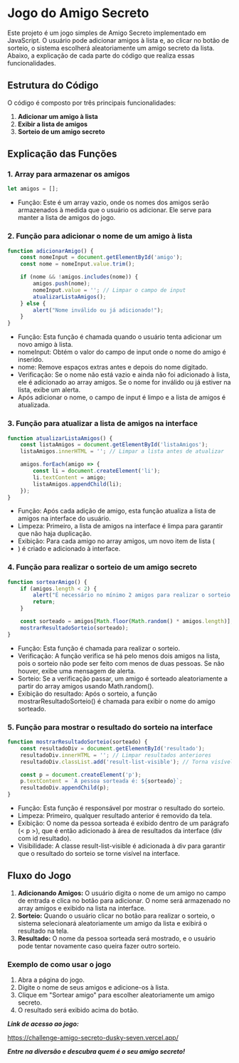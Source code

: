 # Jogo do Amigo Secreto
Este projeto é um jogo simples de Amigo Secreto implementado em JavaScript. O usuário pode adicionar amigos à lista e, ao clicar no botão de sorteio, o sistema escolherá aleatoriamente um amigo secreto da lista. Abaixo, a explicação de cada parte do código que realiza essas funcionalidades.

## Estrutura do Código

O código é composto por três principais funcionalidades:

1. **Adicionar um amigo à lista**
2. **Exibir a lista de amigos**
3. **Sorteio de um amigo secreto**

## Explicação das Funções

### 1. Array para armazenar os amigos

```javascript
let amigos = [];
```
- Função: Este é um array vazio, onde os nomes dos amigos serão armazenados à medida que o usuário os adicionar. Ele serve para manter a lista de amigos do jogo.

### 2. Função para adicionar o nome de um amigo à lista

```javascript
function adicionarAmigo() {
    const nomeInput = document.getElementById('amigo');
    const nome = nomeInput.value.trim();

    if (nome && !amigos.includes(nome)) {
        amigos.push(nome);
        nomeInput.value = ''; // Limpar o campo de input
        atualizarListaAmigos();
    } else {
        alert("Nome inválido ou já adicionado!");
    }
}
```
- Função: Esta função é chamada quando o usuário tenta adicionar um novo amigo à lista.
- nomeInput: Obtém o valor do campo de input onde o nome do amigo é inserido.
- nome: Remove espaços extras antes e depois do nome digitado.
- Verificação: Se o nome não está vazio e ainda não foi adicionado à lista, ele é adicionado ao array amigos. Se o nome for inválido ou já estiver na lista, exibe um alerta.
- Após adicionar o nome, o campo de input é limpo e a lista de amigos é atualizada.

### 3. Função para atualizar a lista de amigos na interface

```javascript
function atualizarListaAmigos() {
    const listaAmigos = document.getElementById('listaAmigos');
    listaAmigos.innerHTML = ''; // Limpar a lista antes de atualizar

    amigos.forEach(amigo => {
        const li = document.createElement('li');
        li.textContent = amigo;
        listaAmigos.appendChild(li);
    });
}
```
- Função: Após cada adição de amigo, esta função atualiza a lista de amigos na interface do usuário.
- Limpeza: Primeiro, a lista de amigos na interface é limpa para garantir que não haja duplicação.
- Exibição: Para cada amigo no array amigos, um novo item de lista (<li>) é criado e adicionado à interface.

### 4. Função para realizar o sorteio de um amigo secreto

```javascript
function sortearAmigo() {
    if (amigos.length < 2) {
        alert("É necessário no mínimo 2 amigos para realizar o sorteio!");
        return;
    }

    const sorteado = amigos[Math.floor(Math.random() * amigos.length)];
    mostrarResultadoSorteio(sorteado);
}
```
- Função: Esta função é chamada para realizar o sorteio.
- Verificação: A função verifica se há pelo menos dois amigos na lista, pois o sorteio não pode ser feito com menos de duas pessoas. Se não houver, exibe uma mensagem de alerta.
- Sorteio: Se a verificação passar, um amigo é sorteado aleatoriamente a partir do array amigos usando Math.random().
- Exibição do resultado: Após o sorteio, a função mostrarResultadoSorteio() é chamada para exibir o nome do amigo sorteado.

### 5. Função para mostrar o resultado do sorteio na interface

```javascript
function mostrarResultadoSorteio(sorteado) {
    const resultadoDiv = document.getElementById('resultado');
    resultadoDiv.innerHTML = ''; // Limpar resultados anteriores
    resultadoDiv.classList.add('result-list-visible'); // Torna visível o resultado

    const p = document.createElement('p');
    p.textContent = `A pessoa sorteada é: ${sorteado}`;
    resultadoDiv.appendChild(p);
}
```
- Função: Esta função é responsável por mostrar o resultado do sorteio.
- Limpeza: Primeiro, qualquer resultado anterior é removido da tela.
- Exibição: O nome da pessoa sorteada é exibido dentro de um parágrafo (< p >),
que é então adicionado à área de resultados da interface (div com id resultado).
- Visibilidade: A classe result-list-visible é adicionada à div para garantir que o resultado do sorteio se torne visível na interface.

## Fluxo do Jogo

1. **Adicionando Amigos:** O usuário digita o nome de um amigo no campo de entrada e clica no botão para adicionar. O nome será armazenado no array amigos e exibido na lista na interface.
2. **Sorteio:** Quando o usuário clicar no botão para realizar o sorteio, o sistema selecionará aleatoriamente um amigo da lista e exibirá o resultado na tela.
3. **Resultado:** O nome da pessoa sorteada será mostrado, e o usuário pode tentar novamente caso queira fazer outro sorteio.

### Exemplo de como usar o jogo

1. Abra a página do jogo.
2. Digite o nome de seus amigos e adicione-os à lista.
3. Clique em "Sortear amigo" para escolher aleatoriamente um amigo secreto.
4. O resultado será exibido acima do botão.



***Link de acesso ao jogo:*** 

https://challenge-amigo-secreto-dusky-seven.vercel.app/


***Entre na diversão e descubra quem é o seu amigo secreto!***











